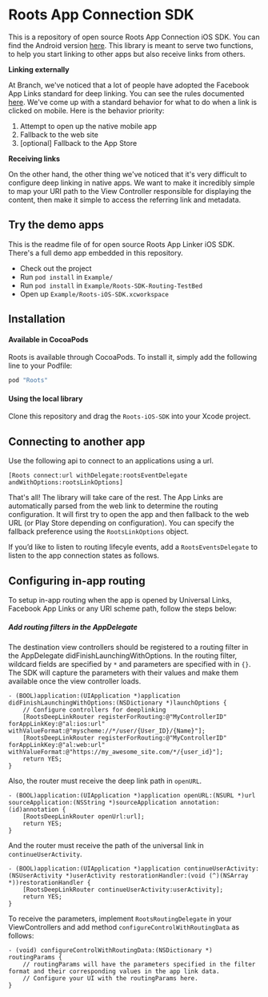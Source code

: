 # Roots App Connection SDK

This is a repository of open source Roots App Connection iOS SDK. You can find the Android version [here](https://github.com/BranchMetrics/Roots-Android-SDK). This library is meant to serve two functions, to help you start linking to other apps but also receive links from others.

**Linking externally**

At Branch, we've noticed that a lot of people have adopted the Facebook App Links standard for deep linking. You can see the rules documented [here](applinks.org). We've come up with a standard behavior for what to do when a link is clicked on mobile. Here is the behavior priority:

1. Attempt to open up the native mobile app
2. Fallback to the web site
2. [optional] Fallback to the App Store

**Receiving links**

On the other hand, the other thing we've noticed that it's very difficult to configure deep linking in native apps. We want to make it incredibly simple to map your URI path to the View Controller responsible for displaying the content, then make it simple to access the referring link and metadata.

## Try the demo apps

This is the readme file of for open source Roots App Linker iOS SDK. There's a full demo app embedded in this repository.
- Check out the project
- Run `pod install` in `Example/`
- Run `pod install` in `Example/Roots-SDK-Routing-TestBed`
- Open up `Example/Roots-iOS-SDK.xcworkspace`

## Installation

#### Available in CocoaPods

Roots is available through CocoaPods. To install it, simply add the following line to your Podfile:

```sh
pod "Roots"
```

#### Using the local library

Clone this repository and drag the `Roots-iOS-SDK` into your Xcode project.

## Connecting to another app

Use the following api to connect to an applications using a url.

```Objc
[Roots connect:url withDelegate:rootsEventDelegate andWithOptions:rootsLinkOptions]
```

That's all! The library will take care of the rest. The App Links are automatically parsed from the web link to determine the routing configuration. It will first try to open the app and then fallback to the web URL (or Play Store depending on configuration). You can specify the fallback preference using the `RootsLinkOptions` object.

If you’d like to listen to routing lifecyle events, add a `RootsEventsDelegate` to listen to the app connection states as follows.

## Configuring in-app routing

To setup in-app routing when the app is opened by Universal Links, Facebook App Links or any URI scheme path, follow the steps below:

##### Add routing filters in the AppDelegate

The destination view controllers should be registered to a routing filter in the AppDelegate didFinishLaunchingWithOptions. In the routing filter, wildcard fields are specified by `*` and parameters are specified with in `{}`. The SDK will capture the parameters with their values and make them available once the view controller loads.

```Objc
- (BOOL)application:(UIApplication *)application didFinishLaunchingWithOptions:(NSDictionary *)launchOptions {
    // Configure controllers for deeplinking
    [RootsDeepLinkRouter registerForRouting:@"MyControllerID" forAppLinkKey:@"al:ios:url" withValueFormat:@"myscheme://*/user/{User_ID}/{Name}"];
    [RootsDeepLinkRouter registerForRouting:@"MyControllerID" forAppLinkKey:@"al:web:url" withValueFormat:@"https://my_awesome_site.com/*/{user_id}"];
    return YES;
}
```

Also, the router must receive the deep link path in `openURL`.

```Objc
- (BOOL)application:(UIApplication *)application openURL:(NSURL *)url sourceApplication:(NSString *)sourceApplication annotation:(id)annotation {
    [RootsDeepLinkRouter openUrl:url];
    return YES;
}
```

And the router must receive the path of the universal link in `continueUserActivity`.

```Objc
- (BOOL)application:(UIApplication *)application continueUserActivity:(NSUserActivity *)userActivity restorationHandler:(void (^)(NSArray *))restorationHandler {
    [RootsDeepLinkRouter continueUserActivity:userActivity];
    return YES;
}
```

To receive the parameters, implement `RootsRoutingDelegate` in  your ViewControllers and add method `configureControlWithRoutingData` as follows:

```Objc
- (void) configureControlWithRoutingData:(NSDictionary *) routingParams {
    // routingParams will have the parameters specified in the filter format and their corresponding values in the app link data.
    // Configure your UI with the routingParams here.
}
```
